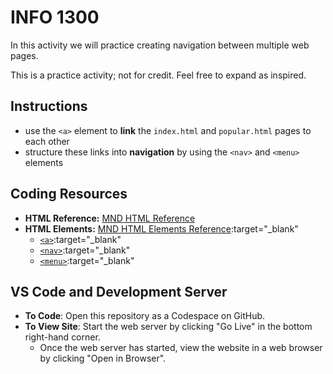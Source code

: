 # INFO 1300

In this activity we will practice creating navigation between multiple web pages.

This is a practice activity; not for credit. Feel free to expand as inspired.

## Instructions 

- use the `<a>` element to **link** the `index.html` and `popular.html` pages to each other
- structure these links into **navigation** by using the `<nav>` and `<menu>` elements

## Coding Resources

- **HTML Reference:** [MND HTML Reference](https://developer.mozilla.org/en-US/docs/Web/HTML "target='_blank'")
- **HTML Elements:** [MND HTML Elements Reference](https://developer.mozilla.org/en-US/docs/Web/HTML/Element):target="_blank"
  - [`<a>`](https://developer.mozilla.org/en-US/docs/Web/HTML/Element/a):target="_blank"
  - [`<nav>`](https://developer.mozilla.org/en-US/docs/Web/HTML/Element/nav):target="_blank"
  - [`<menu>`](https://developer.mozilla.org/en-US/docs/Web/HTML/Element/menu):target="_blank"
  
## VS Code and Development Server

- **To Code**: Open this repository as a Codespace on GitHub.
- **To View Site**: Start the web server by clicking "Go Live" in the bottom right-hand corner.
  - Once the web server has started, view the website in a web browser by clicking "Open in Browser".
